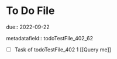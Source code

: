 # To Do File

due:: 2022-09-22

metadatafield:: todoTestFile_402_62

- [ ] Task of todoTestFile_402 1 [[Query me]]
